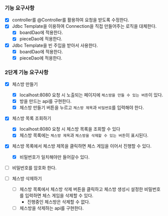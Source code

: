 ### 기능 요구사항

- [x] controller를 @Controller를 활용하여 요청을 받도록 수정한다.
- [x] Jdbc Template을 이용하여 Connection을 직접 만들어주는 로직을 대체한다.
    - [x] boardDao에 적용한다.
    - [x] pieceDao에 적용한다.
- [x] Jdbc Template을 빈 주입을 받아서 사용한다.
    - [x] boardDao에 적용한다.
    - [x] pieceDao에 적용한다.

### 2단계 기능 요구사항

- [x] 체스방 만들기
    - [x] localhost:8080 요청 시 노출되는 페이지에 `체스방을 만들 수 있는 버튼`이 있다.
    - [x] 방을 만드는 api를 구현한다.
    - [x] 체스방 만들기 버튼을 누르고 `체스방 제목`과 `비밀번호`를 입력해야 한다.

- [x] 체스방 목록 조회하기
    - [x] localhost:8080 요청 시 체스방 목록을 조회할 수 있다
    - [x] 체스방 목록에는 `체스방 제목`과 `체스방을 삭제할 수 있는 버튼`이 표시된다.

- [x] 체스방 목록에서 체스방 제목을 클릭하면 체스 게임을 이어서 진행할 수 있다.
    - [x] 비밀번호가 일치해야만 들어갈수 있다.
- [ ] 비밀번호를 암호화 한다.

- [ ] 체스방 삭제하기
    - [ ] 체스방 목록에서 체스방 삭제 버튼을 클릭하고 체스방 생성시 설정한 비밀번호를 입력하면 체스 게임을 삭제할 수 있다.
        - 진행중인 체스방은 삭제할 수 없다.
    - [ ] 체스방을 삭제하는 api를 구현한다.
